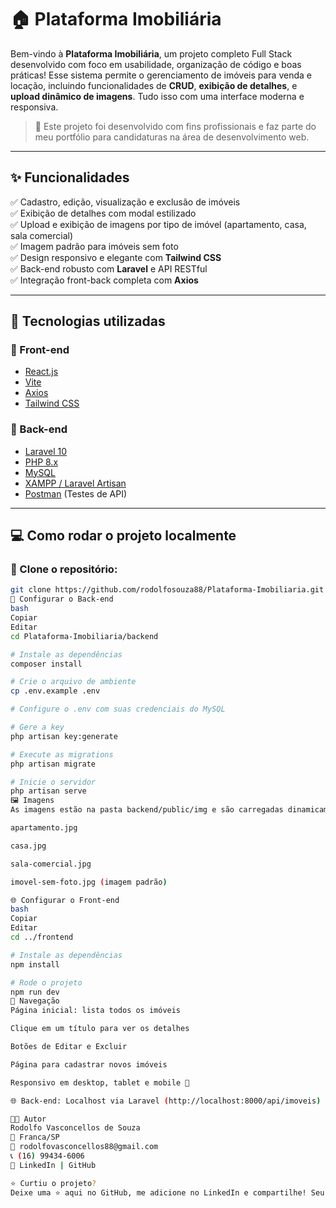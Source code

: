 # 🏠 Plataforma Imobiliária

Bem-vindo à **Plataforma Imobiliária**, um projeto completo Full Stack desenvolvido com foco em usabilidade, organização de código e boas práticas! Esse sistema permite o gerenciamento de imóveis para venda e locação, incluindo funcionalidades de **CRUD**, **exibição de detalhes**, e **upload dinâmico de imagens**. Tudo isso com uma interface moderna e responsiva.

> 💼 Este projeto foi desenvolvido com fins profissionais e faz parte do meu portfólio para candidaturas na área de desenvolvimento web.

---

## ✨ Funcionalidades

✅ Cadastro, edição, visualização e exclusão de imóveis  
✅ Exibição de detalhes com modal estilizado  
✅ Upload e exibição de imagens por tipo de imóvel (apartamento, casa, sala comercial)  
✅ Imagem padrão para imóveis sem foto  
✅ Design responsivo e elegante com **Tailwind CSS**  
✅ Back-end robusto com **Laravel** e API RESTful  
✅ Integração front-back completa com **Axios**

---

## 🧪 Tecnologias utilizadas

### 🔷 Front-end

- [React.js](https://react.dev/)
- [Vite](https://vitejs.dev/)
- [Axios](https://axios-http.com/)
- [Tailwind CSS](https://tailwindcss.com/)

### 🔶 Back-end

- [Laravel 10](https://laravel.com/)
- [PHP 8.x](https://www.php.net/)
- [MySQL](https://www.mysql.com/)
- [XAMPP / Laravel Artisan](https://www.apachefriends.org/)
- [Postman](https://www.postman.com/) (Testes de API)

---

## 💻 Como rodar o projeto localmente

### 📁 Clone o repositório:

```bash
git clone https://github.com/rodolfosouza88/Plataforma-Imobiliaria.git
🧩 Configurar o Back-end
bash
Copiar
Editar
cd Plataforma-Imobiliaria/backend

# Instale as dependências
composer install

# Crie o arquivo de ambiente
cp .env.example .env

# Configure o .env com suas credenciais do MySQL

# Gere a key
php artisan key:generate

# Execute as migrations
php artisan migrate

# Inicie o servidor
php artisan serve
🖼️ Imagens
As imagens estão na pasta backend/public/img e são carregadas dinamicamente conforme o tipo do imóvel:

apartamento.jpg

casa.jpg

sala-comercial.jpg

imovel-sem-foto.jpg (imagem padrão)

🌐 Configurar o Front-end
bash
Copiar
Editar
cd ../frontend

# Instale as dependências
npm install

# Rode o projeto
npm run dev
🧭 Navegação
Página inicial: lista todos os imóveis

Clique em um título para ver os detalhes

Botões de Editar e Excluir

Página para cadastrar novos imóveis

Responsivo em desktop, tablet e mobile 📱

🌐 Back-end: Localhost via Laravel (http://localhost:8000/api/imoveis)

👨‍💻 Autor
Rodolfo Vasconcellos de Souza
📍 Franca/SP
📧 rodolfovasconcellos88@gmail.com
📞 (16) 99434-6006
🔗 LinkedIn | GitHub

⭐ Curtiu o projeto?
Deixe uma ⭐ aqui no GitHub, me adicione no LinkedIn e compartilhe! Seu apoio é muito importante para meu crescimento na área de tecnologia! 🚀💙
```

